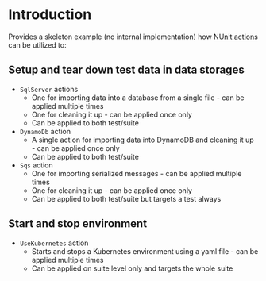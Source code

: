 # Introduction

Provides a skeleton example (no internal implementation) how [NUnit actions](https://docs.nunit.org/articles/nunit/extending-nunit/Action-Attributes.html) can be utilized to:

## Setup and tear down test data in data storages

* `SqlServer` actions
  - One for importing data into a database from a single file - can be applied multiple times
  - One for cleaning it up - can be applied once only
  - Can be applied to both test/suite
* `DynamoDb` action
  - A single action for importing data into DynamoDB and cleaning it up - can be applied once only
  - Can be applied to both test/suite
* `Sqs` action
  - One for importing serialized messages - can be applied multiple times
  - One for cleaning it up - can be applied once only
  - Can be applied to both test/suite but targets a test always

## Start and stop environment

* `UseKubernetes` action
  - Starts and stops a Kubernetes environment using a yaml file - can be applied multiple times
  - Can be applied on suite level only and targets the whole suite
